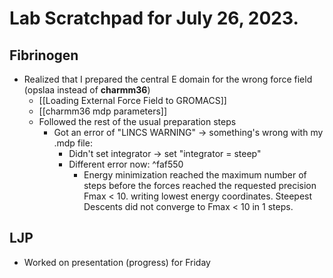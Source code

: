 # Lab Scratchpad for July 26, 2023.
## Fibrinogen
- Realized that I prepared the central E domain for the wrong force field (opslaa instead of **charmm36**)
	- [[Loading External Force Field to GROMACS]]
	- [[charmm36 mdp parameters]]
	- Followed the rest of the usual preparation steps
		- Got an error of "LINCS WARNING" -> something's wrong with my .mdp file:
			- Didn't set integrator -> set "integrator = steep"
			- Different error now: ^faf550
				- Energy minimization reached the maximum number of steps before the forces reached the requested precision Fmax < 10.
				  writing lowest energy coordinates.
				  Steepest Descents did not converge to Fmax < 10 in 1 steps.

## LJP
- Worked on presentation (progress) for Friday